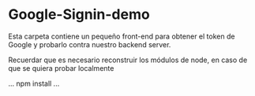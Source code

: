 # Google-Signin-demo

Esta carpeta contiene un pequeño front-end para obtener el token de Google y probarlo contra nuestro backend server.

Recuerdar que es necesario reconstruir los módulos de node, en caso de que se quiera probar localmente

...
npm install
...